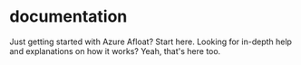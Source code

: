 # documentation
Just getting started with Azure Afloat? Start here. Looking for in-depth help and explanations on how it works? Yeah, that's here too.
